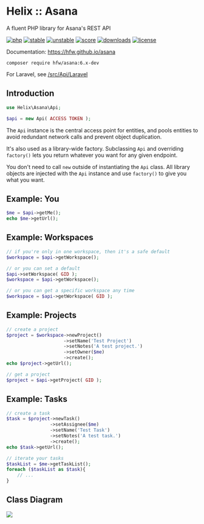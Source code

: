 Helix :: Asana
=========

A fluent PHP library for Asana's REST API

[![php](https://img.shields.io/badge/PHP-8.2-666999)](https://www.php.net)
[![stable](https://poser.pugx.org/hfw/asana/v)](https://packagist.org/packages/hfw/asana)
[![unstable](https://poser.pugx.org/hfw/asana/v/unstable)](https://packagist.org/packages/hfw/asana)
[![score](https://scrutinizer-ci.com/g/hfw/asana/badges/quality-score.png?b=master)](https://scrutinizer-ci.com/g/hfw/asana)
[![downloads](https://poser.pugx.org/hfw/asana/downloads)](https://packagist.org/packages/hfw/asana)
[![license](https://poser.pugx.org/hfw/asana/license)](LICENSE.txt)

Documentation: https://hfw.github.io/asana

```shell
composer require hfw/asana:6.x-dev
```

For Laravel, see [/src/Api/Laravel](src/Api/Laravel)

Introduction
------------

```php
use Helix\Asana\Api;

$api = new Api( ACCESS TOKEN );
```

The `Api` instance is the central access point for entities, and pools entities to avoid redundant network calls and prevent object duplication.

It's also used as a library-wide factory. Subclassing `Api` and overriding `factory()` lets you return whatever you want for any given endpoint.

You don't need to call `new` outside of instantiating the `Api` class.
All library objects are injected with the `Api` instance and use `factory()` to give you what you want.

Example: You
------------

```php
$me = $api->getMe();
echo $me->getUrl();
```

Example: Workspaces
-------------------

```php
// if you're only in one workspace, then it's a safe default
$workspace = $api->getWorkspace();

// or you can set a default
$api->setWorkspace( GID );
$workspace = $api->getWorkspace();

// or you can get a specific workspace any time
$workspace = $api->getWorkspace( GID );
```

Example: Projects
-----------------

```php
// create a project
$project = $workspace->newProject()
                     ->setName('Test Project')
                     ->setNotes('A test project.')
                     ->setOwner($me)
                     ->create();
echo $project->getUrl();

// get a project
$project = $api->getProject( GID );
```

Example: Tasks
--------------

```php
// create a task
$task = $project->newTask()
                ->setAssignee($me)
                ->setName('Test Task')
                ->setNotes('A test task.')
                ->create();
echo $task->getUrl();

// iterate your tasks
$taskList = $me->getTaskList();
foreach ($taskList as $task){
    // ...
}
```

Class Diagram
-------------
[![](https://hfw.github.io/asana/classes.png)](https://hfw.github.io/asana/inherits.html)
